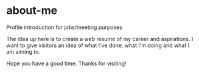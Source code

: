 # about-me
Profile introduction for jobs/meeting purposes

The idea up here is to create a web resume of my career and aspirations. 
I want to give visitors an idea of what I've done, what I'm doing and what I am aiming to. 

Hope you have a good time. Thanks for visiting! 

